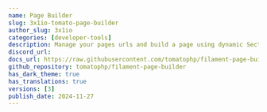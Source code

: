 ```yaml
---
name: Page Builder
slug: 3x1io-tomato-page-builder
author_slug: 3x1io
categories: [developer-tools]
description: Manage your pages urls and build a page using dynamic Section content with drop and drag for FilamentPHP
discord_url:
docs_url: https://raw.githubusercontent.com/tomatophp/filament-page-builder/master/README.md
github_repository: tomatophp/filament-page-builder
has_dark_theme: true
has_translations: true
versions: [3]
publish_date: 2024-11-27
---
```

